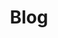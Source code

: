 ---
title: Blog
description: Sign up for email updates about these posts and exclusive subscriber content!
---
